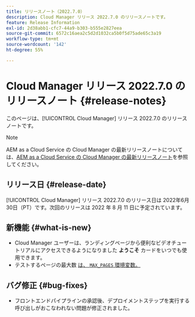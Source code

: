 ```yaml
---
title: リリースノート（2022.7.0）
description: Cloud Manager リリース 2022.7.0 のリリースノートです。
feature: Release Information
exl-id: 2d38abb1-cfc7-44a9-b303-b555e2827eea
source-git-commit: 6572c16aea2c5d2d1032ca5b0f5d75ade65c3a19
workflow-type: tm+mt
source-wordcount: '142'
ht-degree: 55%

---
```



# Cloud Manager リリース 2022.7.0 のリリースノート {#release-notes}

このページは、[!UICONTROL Cloud Manager] リリース 2022.7.0 のリリースノートです。

>[!NOTE]
>
>AEM as a Cloud Service の Cloud Manager の最新リリースノートについては、[AEM as a Cloud Service の Cloud Manager の最新リリースノート](https://experienceleague.adobe.com/docs/experience-manager-cloud-service/content/implementing/using-cloud-manager/release-notes-cloud-manager/release-notes-cm-current.html?lang=ja)を参照してください。

## リリース日 {#release-date}

[!UICONTROL Cloud Manager] リリース 2022.7.0 のリリース日は 2022年6月30日（PT）です。次回のリリースは 2022 年 8 月 11 日に予定されています。

## 新機能 {#what-is-new}

* Cloud Manager ユーザーは、ランディングページから便利なビデオチュートリアルにアクセスできるようになりました **ようこそ** カードをいつでも使用できます。
* テストするページの最大数 [は、 `MAX_PAGES` 環境変数。](/help/using/code-quality-testing.md#crawler)

## バグ修正 {#bug-fixes}

* フロントエンドパイプラインの承認後、デプロイメントステップを実行する呼び出しがおこなわれない問題が修正されました。
